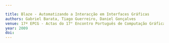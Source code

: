 ---
title: Blaze - Automatizando a Interacção em Interfaces Gráficas
authors: Gabriel Barata, Tiago Guerreiro, Daniel Gonçalves
venue: 17º EPCG - Actas do 17° Encontro Português de Computação Gráfica. Covilhã, Portugal, October, 2009
year: 2009
doi: 
---
